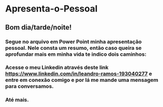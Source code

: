 # Apresenta-o-Pessoal

## Bom dia/tarde/noite!

### Segue no arquivo em Power Point minha apresentação pessoal. Nele consta um resumo, então caso queira se aprofundar mais em minha vida te indico dois caminhos:
### Acesse o meu Linkedin através deste link **https://www.linkedin.com/in/leandro-ramos-193040277** e entre em conexão comigo e por lá me mande uma mensagem para conversamos. 
### Até mais. 
